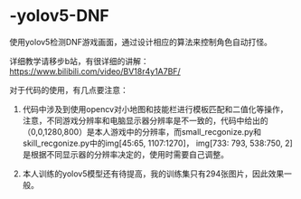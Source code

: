 # -yolov5-DNF
使用yolov5检测DNF游戏画面，通过设计相应的算法来控制角色自动打怪。

详细教学请移步b站，有很详细的讲解：https://www.bilibili.com/video/BV18r4y1A7BF/

对于代码的使用，有几点要注意：

1. 代码中涉及到使用opencv对小地图和技能栏进行模板匹配和二值化等操作，注意，不同游戏分辨率和电脑显示器分辨率是不一致的，代码中给出的（0,0,1280,800）是本人游戏中的分辨率，而small_recgonize.py和skill_recgonize.py中的img[45:65, 1107:1270]， img[733: 793, 538:750, 2]是根据不同显示器的分辨率决定的，使用时需要自己调整。

2. 本人训练的yolov5模型还有待提高，我的训练集只有294张图片，因此效果一般。
